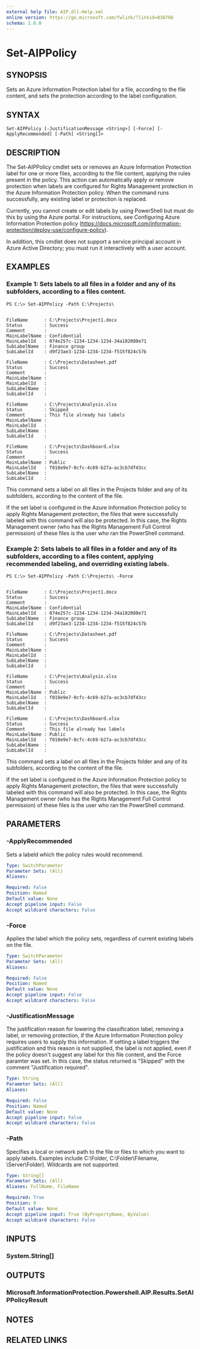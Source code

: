 ```yaml
---
external help file: AIP.dll-Help.xml
online version: https://go.microsoft.com/fwlink/?linkid=838766
schema: 2.0.0
---
```


# Set-AIPPolicy

## SYNOPSIS
Sets an Azure Information Protection label for a file, according to the file content, and sets the protection according to the label configuration.

## SYNTAX

```
Set-AIPPolicy [-JustificationMessage <String>] [-Force] [-ApplyRecommended] [-Path] <String[]>
```

## DESCRIPTION
The Set-AIPPolicy cmdlet sets or removes an Azure Information Protection label for one or more files, according to the file content, applying the rules present in the policy.
This action can automatically apply or remove protection when labels are configured for Rights Management protection in the Azure Information Protection policy.
When the command runs successfully, any existing label or protection is replaced.

Currently, you cannot create or edit labels by using PowerShell but must do this by using the Azure portal.
For instructions, see Configuring Azure Information Protection policy (https://docs.microsoft.com/information-protection/deploy-use/configure-policy).

In addition, this cmdlet does not support a service principal account in Azure Active Directory; you must run it interactively with a user account.

## EXAMPLES

### Example 1: Sets labels to all files in a folder and any of its subfolders, according to a files content.
```
PS C:\> Set-AIPPolicy -Path C:\Projects\


FileName      : C:\Projects\Project1.docx
Status        : Success
Comment       :
MainLabelName : Confidential
MainLabelId   : 074e257c-1234-1234-1234-34a182080e71
SubLabelName  : Finance group
SubLabelId    : d9f23ae3-1234-1234-1234-f515f824c57b

FileName      : C:\Projects\Datasheet.pdf
Status        : Success
Comment       :
MainLabelName : 
MainLabelId   : 
SubLabelName  : 
SubLabelId    : 

FileName      : C:\Projects\Analysis.xlsx
Status        : Skipped
Comment       : This file already has labels
MainLabelName : 
MainLabelId   : 
SubLabelName  : 
SubLabelId    : 

FileName      : C:\Projects\Dashboard.xlsx
Status        : Success
Comment       : 
MainLabelName : Public
MainLabelId   : f018e9e7-0cfc-4c69-b27a-ac3cb7df43cc
SubLabelName  : 
SubLabelId    : 
```

This command sets a label on all files in the Projects folder and any of its subfolders, according to the content of the file.

If the set label is configured in the Azure Information Protection policy to apply Rights Management protection, the files that were successfully labeled with this command will also be protected.
In this case, the Rights Management owner (who has the Rights Management Full Control permission) of these files is the user who ran the PowerShell command.

### Example 2: Sets labels to all files in a folder and any of its subfolders, according to a files content, applying recommended labeling, and overriding existing labels.
```
PS C:\> Set-AIPPolicy -Path C:\Projects\ -Force


FileName      : C:\Projects\Project1.docx
Status        : Success
Comment       :
MainLabelName : Confidential
MainLabelId   : 074e257c-1234-1234-1234-34a182080e71
SubLabelName  : Finance group
SubLabelId    : d9f23ae3-1234-1234-1234-f515f824c57b

FileName      : C:\Projects\Datasheet.pdf
Status        : Success
Comment       :
MainLabelName : 
MainLabelId   : 
SubLabelName  : 
SubLabelId    : 

FileName      : C:\Projects\Analysis.xlsx
Status        : Success
Comment       :
MainLabelName : Public
MainLabelId   : f018e9e7-0cfc-4c69-b27a-ac3cb7df43cc
SubLabelName  : 
SubLabelId    : 

FileName      : C:\Projects\Dashboard.xlsx
Status        : Success
Comment       : This file already has labels
MainLabelName : Public
MainLabelId   : f018e9e7-0cfc-4c69-b27a-ac3cb7df43cc
SubLabelName  : 
SubLabelId    : 
```

This command sets a label on all files in the Projects folder and any of its subfolders, according to the content of the file.

If the set label is configured in the Azure Information Protection policy to apply Rights Management protection, the files that were successfully labeled with this command will also be protected.
In this case, the Rights Management owner (who has the Rights Management Full Control permission) of these files is the user who ran the PowerShell command.

## PARAMETERS

### -ApplyRecommended
Sets a labeld which the policy rules would recommend. 

```yaml
Type: SwitchParameter
Parameter Sets: (All)
Aliases: 

Required: False
Position: Named
Default value: None
Accept pipeline input: False
Accept wildcard characters: False
```

### -Force
Applies the label which the policy sets, regardless of current existing labels on the file.

```yaml
Type: SwitchParameter
Parameter Sets: (All)
Aliases: 

Required: False
Position: Named
Default value: None
Accept pipeline input: False
Accept wildcard characters: False
```

### -JustificationMessage
The justification reason for lowering the classification label, removing a label, or removing protection, if the Azure Information Protection policy requires users to supply this information.
If setting a label triggers the justification and this reason is not supplied, the label is not applied, even if the policy doesn't suggest any label for this file content, and the Force paramter was set.
In this case, the status returned is "Skipped" with the comment "Justification required".

```yaml
Type: String
Parameter Sets: (All)
Aliases: 

Required: False
Position: Named
Default value: None
Accept pipeline input: False
Accept wildcard characters: False
```

### -Path
Specifies a local or network path to the file or files to which you want to apply labels.
Examples include C:\Folder\, C:\Folder\Filename, \Server\Folder).
Wildcards are not supported.

```yaml
Type: String[]
Parameter Sets: (All)
Aliases: FullName, FileName

Required: True
Position: 0
Default value: None
Accept pipeline input: True (ByPropertyName, ByValue)
Accept wildcard characters: False
```

## INPUTS

### System.String[]


## OUTPUTS

### Microsoft.InformationProtection.Powershell.AIP.Results.SetAIPPolicyResult


## NOTES

## RELATED LINKS

